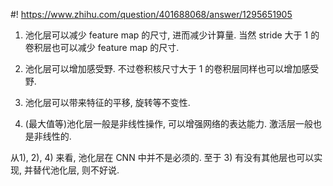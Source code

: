 #! https://www.zhihu.com/question/401688068/answer/1295651905

[comment]: <> (Answer URL: https://www.zhihu.com/question/401688068/answer/1295651905)
[comment]: <> (Question Title: 卷积神经网络（cnn）中为什么要有池化层？)
[comment]: <> (Author Name: 采石工)
[comment]: <> (Create Time: 2020-06-21 23:51:06)

1) 池化层可以减少 feature map 的尺寸, 进而减少计算量. 当然 stride 大于 1 的卷积层也可以减少 feature map 的尺寸.

2) 池化层可以增加感受野. 不过卷积核尺寸大于 1 的卷积层同样也可以增加感受野.

3) 池化层可以带来特征的平移, 旋转等不变性.

4) (最大值等)池化层一般是非线性操作, 可以增强网络的表达能力. 激活层一般也是非线性的.

从1), 2), 4) 来看, 池化层在 CNN 中并不是必须的. 至于 3) 有没有其他层也可以实现, 并替代池化层, 则不好说.

